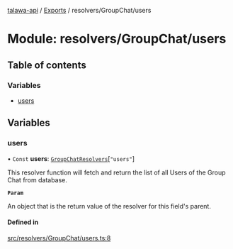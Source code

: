 [talawa-api](../README.md) / [Exports](../modules.md) / resolvers/GroupChat/users

# Module: resolvers/GroupChat/users

## Table of contents

### Variables

- [users](resolvers_GroupChat_users.md#users)

## Variables

### users

• `Const` **users**: [`GroupChatResolvers`](types_generatedGraphQLTypes.md#groupchatresolvers)[``"users"``]

This resolver function will fetch and return the list of all Users of the Group Chat from database.

**`Param`**

An object that is the return value of the resolver for this field's parent.

#### Defined in

[src/resolvers/GroupChat/users.ts:8](https://github.com/PalisadoesFoundation/talawa-api/blob/ca38e6d/src/resolvers/GroupChat/users.ts#L8)
